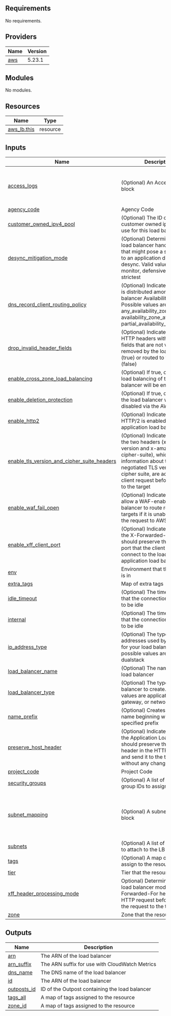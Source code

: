 ## Requirements

No requirements.

## Providers

| Name | Version |
|------|---------|
| <a name="provider_aws"></a> [aws](#provider\_aws) | 5.23.1 |

## Modules

No modules.

## Resources

| Name | Type |
|------|------|
| [aws_lb.this](https://registry.terraform.io/providers/hashicorp/aws/latest/docs/resources/lb) | resource |

## Inputs

| Name | Description | Type | Default | Required |
|------|-------------|------|---------|:--------:|
| <a name="input_access_logs"></a> [access\_logs](#input\_access\_logs) | (Optional) An Access Logs block | <pre>object({<br>    bucket  = string<br>    enabled = optional(bool)<br>    prefix  = optional(string)<br>  })</pre> | `null` | no |
| <a name="input_agency_code"></a> [agency\_code](#input\_agency\_code) | Agency Code | `string` | n/a | yes |
| <a name="input_customer_owned_ipv4_pool"></a> [customer\_owned\_ipv4\_pool](#input\_customer\_owned\_ipv4\_pool) | (Optional) The ID of the customer owned ipv4 pool to use for this load balancer | `string` | `null` | no |
| <a name="input_desync_mitigation_mode"></a> [desync\_mitigation\_mode](#input\_desync\_mitigation\_mode) | (Optional) Determines how the load balancer handles requests that might pose a security risk to an application due to HTTP desync. Valid values are monitor, defensive (default), strictest | `string` | `null` | no |
| <a name="input_dns_record_client_routing_policy"></a> [dns\_record\_client\_routing\_policy](#input\_dns\_record\_client\_routing\_policy) | (Optional) Indicates how traffic is distributed among the load balancer Availability Zones. Possible values are any\_availability\_zone (default), availability\_zone\_affinity, or partial\_availability\_zone\_affinity | `string` | `null` | no |
| <a name="input_drop_invalid_header_fields"></a> [drop\_invalid\_header\_fields](#input\_drop\_invalid\_header\_fields) | (Optional) Indicates whether HTTP headers with header fields that are not valid are removed by the load balancer (true) or routed to targets (false) | `bool` | `null` | no |
| <a name="input_enable_cross_zone_load_balancing"></a> [enable\_cross\_zone\_load\_balancing](#input\_enable\_cross\_zone\_load\_balancing) | (Optional) If true, cross-zone load balancing of the load balancer will be enabled | `bool` | `null` | no |
| <a name="input_enable_deletion_protection"></a> [enable\_deletion\_protection](#input\_enable\_deletion\_protection) | (Optional) If true, deletion of the load balancer will be disabled via the AWS API | `bool` | `null` | no |
| <a name="input_enable_http2"></a> [enable\_http2](#input\_enable\_http2) | (Optional) Indicates whether HTTP/2 is enabled in application load balancers | `bool` | `null` | no |
| <a name="input_enable_tls_version_and_cipher_suite_headers"></a> [enable\_tls\_version\_and\_cipher\_suite\_headers](#input\_enable\_tls\_version\_and\_cipher\_suite\_headers) | (Optional) Indicates whether the two headers (x-amzn-tls-version and x-amzn-tls-cipher-suite), which contain information about the negotiated TLS version and cipher suite, are added to the client request before sending it to the target | `bool` | `null` | no |
| <a name="input_enable_waf_fail_open"></a> [enable\_waf\_fail\_open](#input\_enable\_waf\_fail\_open) | (Optional) Indicates whether to allow a WAF-enabled load balancer to route requests to targets if it is unable to forward the request to AWS WAF | `bool` | `null` | no |
| <a name="input_enable_xff_client_port"></a> [enable\_xff\_client\_port](#input\_enable\_xff\_client\_port) | (Optional) Indicates whether the X-Forwarded-For header should preserve the source port that the client used to connect to the load balancer in application load balancers | `bool` | `null` | no |
| <a name="input_env"></a> [env](#input\_env) | Environment that the resource is in | `string` | n/a | yes |
| <a name="input_extra_tags"></a> [extra\_tags](#input\_extra\_tags) | Map of extra tags | `map(any)` | `{}` | no |
| <a name="input_idle_timeout"></a> [idle\_timeout](#input\_idle\_timeout) | (Optional) The time in seconds that the connection is allowed to be idle | `number` | `null` | no |
| <a name="input_internal"></a> [internal](#input\_internal) | (Optional) The time in seconds that the connection is allowed to be idle | `bool` | `null` | no |
| <a name="input_ip_address_type"></a> [ip\_address\_type](#input\_ip\_address\_type) | (Optional) The type of IP addresses used by the subnets for your load balancer. The possible values are ipv4 and dualstack | `string` | `null` | no |
| <a name="input_load_balancer_name"></a> [load\_balancer\_name](#input\_load\_balancer\_name) | (Optional) The name of the load balancer | `string` | `null` | no |
| <a name="input_load_balancer_type"></a> [load\_balancer\_type](#input\_load\_balancer\_type) | (Optional) The type of load balancer to create. Possible values are application, gateway, or network | `string` | `"application"` | no |
| <a name="input_name_prefix"></a> [name\_prefix](#input\_name\_prefix) | (Optional) Creates a unique name beginning with the specified prefix | `string` | `null` | no |
| <a name="input_preserve_host_header"></a> [preserve\_host\_header](#input\_preserve\_host\_header) | (Optional) Indicates whether the Application Load Balancer should preserve the Host header in the HTTP request and send it to the target without any change | `bool` | `null` | no |
| <a name="input_project_code"></a> [project\_code](#input\_project\_code) | Project Code | `string` | n/a | yes |
| <a name="input_security_groups"></a> [security\_groups](#input\_security\_groups) | (Optional) A list of security group IDs to assign to the LB | `list(string)` | `null` | no |
| <a name="input_subnet_mapping"></a> [subnet\_mapping](#input\_subnet\_mapping) | (Optional) A subnet mapping block | <pre>list(object({<br>    subnet_id            = string<br>    allocation_id        = optional(string)<br>    ipv6_address         = optional(string)<br>    private_ipv4_address = optional(string)<br>  }))</pre> | `null` | no |
| <a name="input_subnets"></a> [subnets](#input\_subnets) | (Optional) A list of subnet IDs to attach to the LB | `list(string)` | `null` | no |
| <a name="input_tags"></a> [tags](#input\_tags) | (Optional) A map of tags to assign to the resource | `map(any)` | `{}` | no |
| <a name="input_tier"></a> [tier](#input\_tier) | Tier that the resource is in | `string` | n/a | yes |
| <a name="input_xff_header_processing_mode"></a> [xff\_header\_processing\_mode](#input\_xff\_header\_processing\_mode) | Optional) Determines how the load balancer modifies the X-Forwarded-For header in the HTTP request before sending the request to the target | `string` | `null` | no |
| <a name="input_zone"></a> [zone](#input\_zone) | Zone that the resource is in | `string` | n/a | yes |

## Outputs

| Name | Description |
|------|-------------|
| <a name="output_arn"></a> [arn](#output\_arn) | The ARN of the load balancer |
| <a name="output_arn_suffix"></a> [arn\_suffix](#output\_arn\_suffix) | The ARN suffix for use with CloudWatch Metrics |
| <a name="output_dns_name"></a> [dns\_name](#output\_dns\_name) | The DNS name of the load balancer |
| <a name="output_id"></a> [id](#output\_id) | The ARN of the load balancer |
| <a name="output_outposts_id"></a> [outposts\_id](#output\_outposts\_id) | ID of the Outpost containing the load balancer |
| <a name="output_tags_all"></a> [tags\_all](#output\_tags\_all) | A map of tags assigned to the resource |
| <a name="output_zone_id"></a> [zone\_id](#output\_zone\_id) | A map of tags assigned to the resource |
